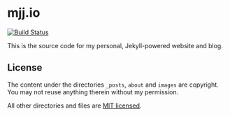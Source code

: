 # mjj.io
[![Build Status](https://travis-ci.org/majjoha/majjoha.github.io.svg)](https://travis-ci.org/majjoha/majjoha.github.io)

This is the source code for my personal, Jekyll-powered website and blog.

## License
The content under the directories `_posts`, `about` and `images` are copyright.
You may not reuse anything therein without my permission.

All other directories and files are [MIT
licensed](https://opensource.org/licenses/MIT).
